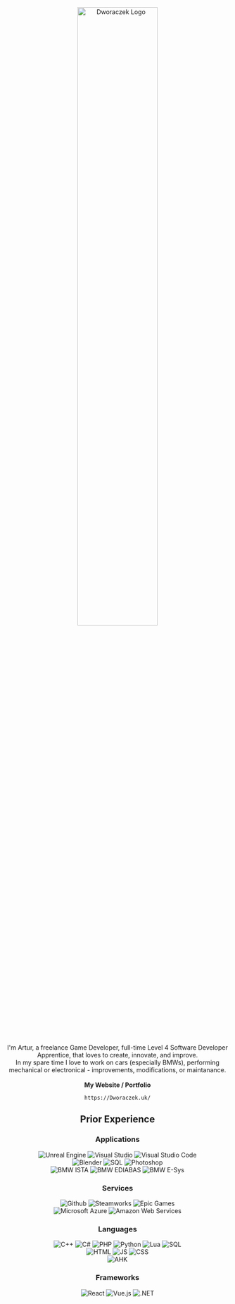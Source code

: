 <div align="center">
  <a href="https://Dworaczek.uk/"><img src="https://i.imgur.com/vChjS9g.png" alt="Dworaczek Logo" width="60%"></a>

  <div> 
    <p>
      I'm Artur, a freelance Game Developer, full-time Level 4 Software Developer Apprentice, that loves to create, innovate, and improve. 
      </br>
      In my spare time I love to work on cars (especially BMWs), performing mechanical or electronical - improvements, modifications, or maintanance.
      </br></br>
      <strong>My Website / Portfolio</strong>
    </p>
    
    https://Dworaczek.uk/
  </div>

  <div>
    <h2>Prior Experience</h2>
    <h3>Applications</h3>
    <p>
      <img src="https://img.shields.io/badge/Unreal Engine-0E1128?style=for-the-badge&logo=unrealengine&logoColor=white" alt="Unreal Engine">
      <img src="https://img.shields.io/badge/Visual Studio-5C2D91?style=for-the-badge&logo=visualstudio&logoColor=white" alt="Visual Studio">
      <img src="https://img.shields.io/badge/Visual Studio Code-007ACC?style=for-the-badge&logo=visualstudiocode&logoColor=white" alt="Visual Studio Code">
      </br>
      <img src="https://img.shields.io/badge/Blender-F5792A?style=for-the-badge&logo=blender&logoColor=white" alt="Blender">
      <img src="https://img.shields.io/badge/Microsoft SQL Server-CC2927?style=for-the-badge&logo=microsoftsqlserver&logoColor=white" alt="SQL">
      <img src="https://img.shields.io/badge/Photoshop-31A8FF?style=for-the-badge&logo=adobephotoshop&logoColor=white" alt="Photoshop">
      </br>
      <img src="https://img.shields.io/badge/ISTA-0061A8?style=for-the-badge&logo=bmw&logoColor=white" alt="BMW ISTA">
      <img src="https://img.shields.io/badge/EDIABAS-003A72?style=for-the-badge&logo=bmw&logoColor=white" alt="BMW EDIABAS">
      <img src="https://img.shields.io/badge/ESYS-D62517?style=for-the-badge&logo=bmw&logoColor=white" alt="BMW E-Sys">
    </p>
    <h3>Services</h3>
    <p>
      <img src="https://img.shields.io/badge/Github-181717?style=for-the-badge&logo=github&logoColor=white" alt="Github">
      <img src="https://img.shields.io/badge/Steamworks-1E1E1E?style=for-the-badge&logo=steam&logoColor=white" alt="Steamworks">
      <img src="https://img.shields.io/badge/Epic Games-313131?style=for-the-badge&logo=epicgames&logoColor=white" alt="Epic Games">
      </br>
      <img src="https://img.shields.io/badge/Microsoft Azure-0078D4?style=for-the-badge&logo=microsoftazure&logoColor=white" alt="Microsoft Azure">
      <img src="https://img.shields.io/badge/Amazon Web Services-232F3E?style=for-the-badge&logo=amazonaws&logoColor=white" alt="Amazon Web Services">
    </p>
    <h3>Languages</h3>
    <p>
      <img src="https://img.shields.io/badge/C%2B%2B-00599C?style=for-the-badge&logo=c%2B%2B&logoColor=white" alt="C++">
      <img src="https://img.shields.io/badge/C%23-239120?style=for-the-badge&logo=c-sharp&logoColor=white" alt="C#">
      <img src="https://img.shields.io/badge/PHP-777BB4?style=for-the-badge&logo=php&logoColor=white" alt="PHP">
      <img src="https://img.shields.io/badge/Python-3776AB?style=for-the-badge&logo=python&logoColor=white" alt="Python">
      <img src="https://img.shields.io/badge/Lua-00007C?style=for-the-badge&logo=lua&logoColor=white" alt="Lua">
      <img src="https://img.shields.io/badge/SQL-CC2927?style=for-the-badge&logo=microsoftsqlserver&logoColor=white" alt="SQL">
      </br>
      <img src="https://img.shields.io/badge/HTML5-E34F26?style=for-the-badge&logo=html5&logoColor=white" alt="HTML">
      <img src="https://img.shields.io/badge/JavaScript-323330?style=for-the-badge&logo=javascript&logoColor=F7DF1E" alt="JS">
      <img src="https://img.shields.io/badge/CSS-239120?&style=for-the-badge&logo=css3&logoColor=white" alt="CSS">
      </br>
      <img src="https://img.shields.io/badge/AutoHotkey-4FBB4F?style=for-the-badge&logo=autohotkey&logoColor=white" alt="AHK">
    </p>
    <h3>Frameworks</h3>
    <p>
      <img src="https://img.shields.io/badge/React-118CBF?style=for-the-badge&logo=react&logoColor=white" alt="React">
      <img src="https://img.shields.io/badge/Vue.js-4FC08D?style=for-the-badge&logo=vuedotjs&logoColor=white" alt="Vue.js">
      <img src="https://img.shields.io/badge/.NET-512BD4?style=for-the-badge&logo=dotnet&logoColor=white" alt=".NET">
    </p>
  </div>
</div>
